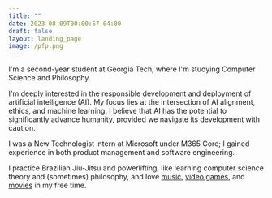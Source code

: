 ```yaml
---
title: ""
date: 2023-08-09T00:00:57-04:00
draft: false
layout: landing_page
image: /pfp.png
---
```

I'm a second-year student at Georgia Tech, where I'm studying Computer Science and Philosophy.

I'm deeply interested in the responsible development and deployment of artificial intelligence (AI). My focus lies at the intersection of AI alignment, ethics, and machine learning. I believe that AI has the potential to significantly advance humanity, provided we navigate its development with caution.

I was a New Technologist intern at Microsoft under M365 Core; I gained experience in both product management and software engineering.

I practice Brazilian Jiu-Jitsu and powerlifting, like learning computer science theory and (sometimes) philosophy, and love [music](https://www.youtube.com/watch?v=NqhkqnSg164&ab_channel=Stereolab-Topic), [video games](https://www.youtube.com/watch?v=J5fpTvdExsY&ab_channel=Zygart), and [movies](https://letterboxd.com/juliusdcreator/) in my free time.

